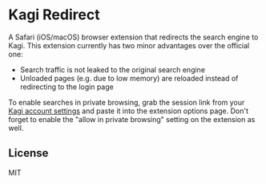# Kagi Redirect

A Safari (iOS/macOS) browser extension that redirects the search engine to Kagi. This extension currently has two minor advantages over the official one:

- Search traffic is not leaked to the original search engine
- Unloaded pages (e.g. due to low memory) are reloaded instead of redirecting to the login page

To enable searches in private browsing, grab the session link from your [Kagi account settings](https://kagi.com/settings?p=user_details) and paste it into the extension options page. Don't forget to enable the "allow in private browsing" setting on the extension as well.

## License

MIT
